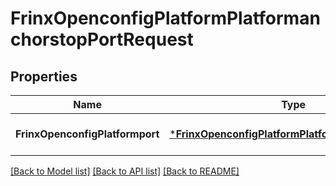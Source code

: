 # FrinxOpenconfigPlatformPlatformanchorstopPortRequest

## Properties
Name | Type | Description | Notes
------------ | ------------- | ------------- | -------------
**FrinxOpenconfigPlatformport** | [***FrinxOpenconfigPlatformPlatformanchorstopPort**](frinx.openconfig.platform.platformanchorstop.Port.md) |  | [optional] [default to null]

[[Back to Model list]](../README.md#documentation-for-models) [[Back to API list]](../README.md#documentation-for-api-endpoints) [[Back to README]](../README.md)


